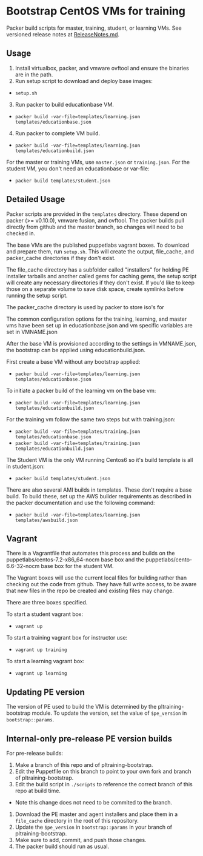 # Bootstrap CentOS VMs for training
Packer build scripts for master, training, student, or learning VMs. See
versioned release notes at [ReleaseNotes.md](ReleaseNotes.md).

## Usage

1. Install virtualbox, packer, and vmware ovftool and ensure the binaries are in the path.
2. Run setup script to download and deploy base images:
  * `setup.sh`
3. Run packer to build educationbase VM. 
  * `packer build -var-file=templates/learning.json templates/educationbase.json`
4. Run packer to complete VM build.
  * `packer build -var-file=templates/learning.json templates/educationbuild.json`

For the master or training VMs, use `master.json` or `training.json`.
For the student VM, you don't need an educationbase or var-file:
  * `packer build templates/student.json`

## Detailed Usage

Packer scripts are provided in the `templates` directory. These depend on
packer (>= v0.10.0), vmware fusion, and ovftool. The packer builds pull 
directly from github and the master branch, so changes will need to be checked in.

The base VMs are the published puppetlabs vagrant boxes.  To download and
prepare them, run `setup.sh`. This will create the output, file_cache, and
packer_cache directories if they don't exist.  

The file_cache directory has a subfolder called "installers" for holding 
PE installer tarballs and another called gems for caching gems, the setup 
script will create any necessary directories if they don't exist. If you'd like
to keep those on a separate volume to save disk space, create symlinks before 
running the setup script.

The packer_cache directory is used by packer to store iso's for 

The common configuration options for the training, learning, and master vms
have been set up in educationbase.json and vm specific variables are set in
VMNAME.json

After the base VM is provisioned according to the settings in VMNAME.json, the
bootstrap can be applied using educationbuild.json.

First create a base VM without any bootstrap applied:
- `packer build -var-file=templates/learning.json templates/educationbase.json`

To initiate a packer build of the learning vm on the base vm:
- `packer build -var-file=templates/learning.json templates/educationbuild.json`

For the training vm follow the same two steps but with training.json:
- `packer build -var-file=templates/training.json templates/educationbase.json`
- `packer build -var-file=templates/training.json templates/educationbuild.json`

The Student VM is the only VM running Centos6 so it's build template is all in
student.json:
- `packer build templates/student.json`

There are also several AMI builds in templates. These don't require a base build.
To build these, set up the AWS builder requirements as described in the packer
documentation and use the following command:
- `packer build -var-file=templates/learning.json templates/awsbuild.json`

## Vagrant
There is a Vagrantfile that automates this process and builds on the
puppetlabs/centos-7.2-x86_64-nocm base box and the puppetlabs/cento-6.6-32-nocm
base box for the student VM. 

The Vagrant boxes will use the current local files for building rather than 
checking out the code from github. They have full write access, to be aware that
new files in the repo be created and existing files may change.

There are three boxes specified.

To start a student vagrant box:
- `vagrant up`

To start a training vagrant box for instructor use:
- `vagrant up training`

To start a learning vagrant box:
- `vagrant up learning`

## Updating PE version
The version of PE used to build the VM is determined by the
pltraining-bootstrap module. To update the version, set the value of
`$pe_version` in `bootstrap::params`.

## Internal-only pre-release PE version builds
For pre-release builds:

1. Make a branch of this repo and of pltraining-bootstrap.
1. Edit the Puppetfile on this branch to point to your own fork and branch of
pltraining-bootstrap.
1. Edit the build script in `./scripts` to reference the correct branch of this
repo at build time.
  * Note this change does not need to be commited to the branch.
1. Download the PE master and agent installers and place them in a `file_cache`
directory in the root of this repository.
1. Update the `$pe_version` in `bootstrap::params` in your branch of
pltraining-bootstrap.
1. Make sure to add, commit, and push those changes.
1. The packer build should run as usual.
